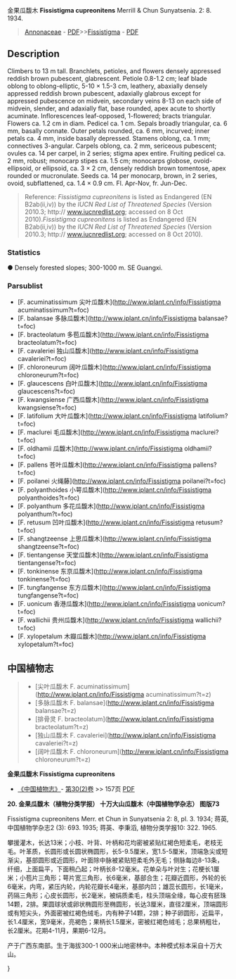 金果瓜馥木 **Fissistigma cupreonitens** Merrill & Chun Sunyatsenia. 2: 8. 1934.

> [Annonaceae](http://www.iplant.cn/info/Annonaceae?t=foc) - [PDF](http://www.iplant.cn/foc/pdf/Annonaceae.pdf)>>[Fissistigma](http://www.iplant.cn/info/Fissistigma?t=foc) - [PDF](http://www.iplant.cn/foc/pdf/Fissistigma.pdf)

## Description

Climbers to 13 m tall. Branchlets, petioles, and flowers densely appressed reddish brown pubescent, glabrescent. Petiole 0.8-1.2 cm; leaf blade oblong to oblong-elliptic, 5-10 × 1.5-3 cm, leathery, abaxially densely appressed reddish brown pubescent, adaxially glabrous except for appressed pubescence on midvein, secondary veins 8-13 on each side of midvein, slender, and adaxially flat, base rounded, apex acute to shortly acuminate. Inflorescences leaf-opposed, 1-flowered; bracts triangular. Flowers ca. 1.2 cm in diam. Pedicel ca. 1 cm. Sepals broadly triangular, ca. 6 mm, basally connate. Outer petals rounded, ca. 6 mm, incurved; inner petals ca. 4 mm, inside basally depressed. Stamens oblong, ca. 1 mm; connectives 3-angular. Carpels oblong, ca. 2 mm, sericeous pubescent; ovules ca. 14 per carpel, in 2 series; stigma apex entire. Fruiting pedicel ca. 2 mm, robust; monocarp stipes ca. 1.5 cm; monocarps globose, ovoid-ellipsoid, or ellipsoid, ca. 3 × 2 cm, densely reddish brown tomentose, apex rounded or mucronulate. Seeds ca. 14 per monocarp, brown, in 2 series, ovoid, subflattened, ca. 1.4 × 0.9 cm. Fl. Apr-Nov, fr. Jun-Dec.

> Reference: 
>*Fissistigma cupreonitens* is listed as Endangered (EN B2ab(ii,iv)) by the *IUCN Red List of Threatened Species* (Version 2010.3; http:// www.iucnredlist.org; accessed on 8 Oct 2010).*Fissistigma cupreonitens* is listed as Endangered (EN B2ab(ii,iv)) by the *IUCN Red List of Threatened Species* (Version 2010.3; http:// www.iucnredlist.org; accessed on 8 Oct 2010).

### Statistics
● Densely forested slopes; 300-1000 m. SE Guangxi.

### Parsublist

* [F.  acuminatissimum  尖叶瓜馥木](http://www.iplant.cn/info/Fissistigma acuminatissimum?t=foc)
* [F.  balansae  多脉瓜馥木](http://www.iplant.cn/info/Fissistigma balansae?t=foc)
* [F.  bracteolatum  多苞瓜馥木](http://www.iplant.cn/info/Fissistigma bracteolatum?t=foc)
* [F.  cavaleriei  独山瓜馥木](http://www.iplant.cn/info/Fissistigma cavaleriei?t=foc)
* [F.  chloroneurum  阔叶瓜馥木](http://www.iplant.cn/info/Fissistigma chloroneurum?t=foc)
* [F.  glaucescens  白叶瓜馥木](http://www.iplant.cn/info/Fissistigma glaucescens?t=foc)
* [F.  kwangsiense  广西瓜馥木](http://www.iplant.cn/info/Fissistigma kwangsiense?t=foc)
* [F.  latifolium  大叶瓜馥木](http://www.iplant.cn/info/Fissistigma latifolium?t=foc)
* [F.  maclurei  毛瓜馥木](http://www.iplant.cn/info/Fissistigma maclurei?t=foc)
* [F.  oldhamii  瓜馥木](http://www.iplant.cn/info/Fissistigma oldhamii?t=foc)
* [F.  pallens  苍叶瓜馥木](http://www.iplant.cn/info/Fissistigma pallens?t=foc)
* [F.  poilanei  火绳藤](http://www.iplant.cn/info/Fissistigma poilanei?t=foc)
* [F.  polyanthoides  小萼瓜馥木](http://www.iplant.cn/info/Fissistigma polyanthoides?t=foc)
* [F.  polyanthum  多花瓜馥木](http://www.iplant.cn/info/Fissistigma polyanthum?t=foc)
* [F.  retusum  凹叶瓜馥木](http://www.iplant.cn/info/Fissistigma retusum?t=foc)
* [F.  shangtzeense  上思瓜馥木](http://www.iplant.cn/info/Fissistigma shangtzeense?t=foc)
* [F.  tientangense  天堂瓜馥木](http://www.iplant.cn/info/Fissistigma tientangense?t=foc)
* [F.  tonkinense  东京瓜馥木](http://www.iplant.cn/info/Fissistigma tonkinense?t=foc)
* [F.  tungfangense  东方瓜馥木](http://www.iplant.cn/info/Fissistigma tungfangense?t=foc)
* [F.  uonicum  香港瓜馥木](http://www.iplant.cn/info/Fissistigma uonicum?t=foc)
* [F.  wallichii  贵州瓜馥木](http://www.iplant.cn/info/Fissistigma wallichii?t=foc)
* [F.  xylopetalum  木瓣瓜馥木](http://www.iplant.cn/info/Fissistigma xylopetalum?t=foc)

## 中国植物志

> * [尖叶瓜馥木  F.  acuminatissimum](http://www.iplant.cn/info/Fissistigma acuminatissimum?t=z)
> * [多脉瓜馥木  F.  balansae](http://www.iplant.cn/info/Fissistigma balansae?t=z)
> * [排骨灵  F.  bracteolatum](http://www.iplant.cn/info/Fissistigma bracteolatum?t=z)
> * [独山瓜馥木  F.  cavaleriei](http://www.iplant.cn/info/Fissistigma cavaleriei?t=z)
> * [阔叶瓜馥木  F.  chloroneurum](http://www.iplant.cn/info/Fissistigma chloroneurum?t=z)

**金果瓜馥木 Fissistigma cupreonitens**

* [《中国植物志》](http://www.iplant.cn/frps)- [第30(2)卷](http://www.iplant.cn/frps/vol/30(2)) >> 157页 [PDF](http://www.iplant.cn/frps/pdf/30(2)/157.pdf)

**20. 金果瓜馥木（植物分类学报） 十万大山瓜馥木（中国植物学杂志） 图版73**

Fissistigma cupreonitens Merr. et Chun in Sunyatsenia 2: 8, pl. 3. 1934; 蒋英, 中国植物学杂志2 (3): 693. 1935; 蒋英、李秉滔, 植物分类学报10: 322. 1965.

攀援灌木，长达13米；小枝、叶背、叶柄和花均密被紧贴红褐色短柔毛，老枝无毛。叶革质，长圆形或长圆状椭圆形，长5-9.5厘米，宽1.5-5厘米，顶端急尖或短渐尖，基部圆形或近圆形，叶面除中脉被紧贴短柔毛外无毛；侧脉每边8-13条，纤细，上面扁平，下面稍凸起；叶柄长8-12毫米。花单朵与叶对生；花梗长1厘米；小苞片三角形；萼片宽三角形，长6毫米，基部合生；花瓣近圆形，外轮的长6毫米，内弯，紧压内轮，内轮花瓣长4毫米，基部内凹；雄蕊长圆形，长1毫米，药隔三角形；心皮长圆形，长2毫米，被绢质柔毛，柱头顶端全缘，每心皮有胚珠14颗，2排。果圆球状或卵状椭圆形至椭圆形，长达3厘米，直径2厘米，顶端圆形或有短尖头，外面密被红褐色绒毛，内有种子14颗，2排；种子卵圆形，近扁平，长1.4厘米，宽9毫米，亮褐色；果柄长1.5厘米，密被红褐色绒毛；总果柄粗壮，长2厘米。花期4-11月，果期6-12月。

产于广西东南部。生于海拔300-1 000米山地密林中。本种模式标本采自十万大山。

}